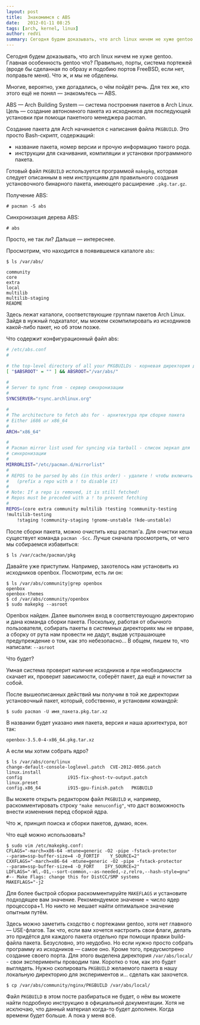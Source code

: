 ```yaml
---
layout: post
title:  Знакомимся с ABS
date:   2012-01-11 08:25
tags: [arch, kernel, linux]
author: redVi
summary: Сегодня будем доказывать, что arch linux ничем не хуже gentoo
---
```


Сегодня будем доказывать, что arch linux ничем не хуже gentoo. Главная
особенность gentoo что? Правильно, порты, система портежей (вроде бы сделанная по образу и подобию портов FreeBSD, если нет, поправьте меня). Что ж, и мы не обделены.

Многие, вероятно, уже догадались, о чём пойдёт речь. Для тех же, кто этого ещё не понял &mdash; знакомьтесь &mdash; ABS.

ABS &mdash; Arch Building System &mdash; система построения пакетов в Arch Linux. Цель &mdash; создание автономного пакета из исходников для последующей установки при помощи пакетного менеджера pacman.

Создание пакета для Arch начинается с написания файла `PKGBUILD`. Это просто Bash-скрипт, содержащий:

- название пакета, номер версии и прочую информацию такого рода.
- инструкции для скачивания, компиляции и установки программного пакета.

Готовый файл `PKGBUILD` используется программой `makepkg`, которая следует описанным в нем инструкциям для правильного создания установочного бинарного пакета, имеющего расширение `.pkg.tar.gz`.

Получение ABS:

```console
# pacman -S abs
```
Синхронизация дерева ABS:

```console
# abs
```
Просто, не так ли? Дальше &mdash; интереснее.

Просмотрим, что находится в появившемся каталоге `abs`:

```console
$ ls /var/abs/

community
core
extra
local
multilib
multilib-staging
README
```
Здесь лежат каталоги, соответствующие группам пакетов Arch Linux. Зайдя в нужный подкаталог, мы можем скомпилировать из исходников какой-либо пакет, но об этом позже.

Что содержит конфигурационный файл abs:

```sh
# /etc/abs.conf
#

# the top-level directory of all your PKGBUILDs - корневая директория для abs
[ "$ABSROOT" = "" ] && ABSROOT="/var/abs/"

#
# Server to sync from - сервер синхронизации
#
SYNCSERVER="rsync.archlinux.org"

#
# The architecture to fetch abs for - архитектура при сборке пакета
# Either i686 or x86_64
#
ARCH="x86_64"

#
# Pacman mirror list used for syncing via tarball - список зеркал для
# синхронизации
#
MIRRORLIST="/etc/pacman.d/mirrorlist"
#
# REPOS to be parsed by abs (in this order) - удалите ! чтобы включить
#   (prefix a repo with a ! to disable it)
#
# Note: If a repo is removed, it is still fetched!
# Repos must be preceded with a ! to prevent fetching
#
REPOS=(core extra community multilib !testing !community-testing
!multilib-testing
    !staging !community-staging !gnome-unstable !kde-unstable)
```


После сборки пакета, можно очистить кеш pacman'а. Для очистки кеша существует команда `pacman -Scc`. Лучше сначала просмотреть, от чего мы собираемся избавиться:

```console
$ ls /var/cache/pacman/pkg
```
Давайте уже приступим. Например, захотелось нам установить из исходников openbox. Посмотрим, есть ли он:

```console
$ ls /var/abs/community|grep openbox
openbox
openbox-themes
$ cd /var/abs/community/openbox
$ sudo makepkg --asroot
```

Openbox найден. Далее выполнен вход в соответствующую директорию и дана команда сборки пакета. Поскольку, работая от обычного пользователя, собирать пакеты в системных директориях мы не вправе, а сборку от рута нам провести не дадут, выдав устрашающее предупреждение о том, как это небезопасно... В общем, пишем то, что написали: `--asroot`

Что будет?

Умная система проверит наличие исходников и при необходимости скачает их, проверит зависимости, соберёт пакет, да ещё и почистит за собой.

После вышеописанных действий мы получим в той же директории установочный пакет, который, собственно, и установим командой:

```console
$ sudo pacman -U имя_пакета.pkg.tar.xz
```

В названии будет указано имя пакета, версия и наша архитектура, вот так:

```
openbox-3.5.0-4-x86_64.pkg.tar.xz
```

А если мы хотим собрать ядро?

```console
$ ls /var/abs/core/linux
change-default-console-loglevel.patch  CVE-2012-0056.patch
linux.install
config                 i915-fix-ghost-tv-output.patch
linux.preset
config.x86_64          i915-gpu-finish.patch   PKGBUILD
```

Вы можете открыть редактором файл `PKGBUILD` и, например, раскомментировать строку `"make menuconfig"`, что даст возможность внести изменения перед сборкой ядра.

Что ж, принцип поиска и сборки пакетов, думаю, ясен.

Что ещё можно использовать?

```console
$ sudo vim /etc/makepkg.conf:
CFLAGS="-march=x86-64 -mtune=generic -O2 -pipe -fstack-protector
--param=ssp-buffer-size=4 -D_FORTIF    Y_SOURCE=2"
CXXFLAGS="-march=x86-64 -mtune=generic -O2 -pipe -fstack-protector
--param=ssp-buffer-size=4 -D_FORT    IFY_SOURCE=2"
LDFLAGS="-Wl,-O1,--sort-common,--as-needed,-z,relro,--hash-style=gnu"
#-- Make Flags: change this for DistCC/SMP systems
MAKEFLAGS="-j2
```

Для более быстрой сборки раскомментируйте `MAKEFLAGS` и установите подходящее вам значение. Рекомендуемое значение = число ядер процессора+1. Но никто не мешает найти оптимальное значение опытным путём.

Здесь можно заметить сходство с портежами gentoo, хотя нет главного &mdash; USE-флагов. Так что, если вам хочется настроить свои флаги, делать это придётся для каждого пакета отдельно при помощи правки build-файла пакета. Безусловно, это неудобно. Но если нужно просто собрать программу из исходников &mdash; самое оно.
Кроме того, предусмотрено создание своего порта. Для этого выделена директория `/var/abs/local/` - свои эксперименты проводим там. Коротко о том, как это будет выглядеть. Нужно скопировать `PKGBUILD` желаемого пакета в нашу локальную директорию для экспериментов и... сделать как захочется.

```console
$ cp /var/abs/community/nginx/PKGBUILD /var/abs/local/
```

Файл `PKGBUILD` в этом посте разбираться не будет, о нём вы можете найти подробную инструкцию в официальной документации. Хотя не исключаю, что данный материал когда-то будет дополнен. Когда времени будет больше. А пока у меня всё.

